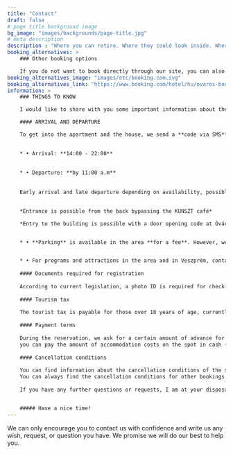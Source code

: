```yaml
---
title: "Contact"
draft: false
# page title background image
bg_image: "images/backgrounds/page-title.jpg"
# meta description
description : "Where you can retire. Where they could look inside. Where you can leave the city noise, rush, and stress behind for a few days. We wait."
booking_alternatives: >
    ### Other booking options

    If you do not want to book directly through our site, you can also make your reservation using Booking.com:
booking_alternatives_image: "images/etc/booking.com.svg"
booking_alternatives_link: "https://www.booking.com/hotel/hu/ovaros-boutique.en.html"
information: >
    ### THINGS TO KNOW

    I would like to share with you some important information about the accommodation.

    #### ARRIVAL AND DEPARTURE

    To get into the apartment and the house, we send a **code via SMS** before arrival. The door opening code is automatically deleted at 11:00 a.m. on the day of departure.

    
    * • Arrival: **14:00 - 22:00**
    
    
    * • Departure: **by 11:00 a.m**
    
    
    Early arrival and late departure depending on availability, possible after prior consultation.
    

    *Entrance is possible from the back bypassing the KUNSZT café*

    *Entry to the building is possible with a door opening code at Óváros tér 2.*


    * • **Parking** is available in the area **for a fee**. However, we provide **free parking** in the courtyard of the nearby **HOTEL HISTORIA** (8200 Veszprém Toborzó utca 11-13), which is monitored by an internal camera.


    * • For programs and attractions in the area and in Veszprém, contact the colleagues of the Tourinform store on the ground floor of the building, who will be happy to help.
    
    #### Documents required for registration
    
    According to current legislation, a photo ID is required for check-in. The photo ID can be: identity card, driver's license in card form or passport. In the absence of a document, we are unfortunately obliged to refuse the accommodation service.
    
    #### Tourism tax
    
    The tourist tax is payable for those over 18 years of age, currently **HUF 550/person/night** (not included in the room price).
    
    #### Payment terms
    
    During the reservation, we ask for a certain amount of advance for certain rates, the amount, deadline and method of payment will be informed during the process. We will send you a confirmation of the booking, which also contains all the details. THE 
    you can pay the amount of accommodation costs on the spot in cash (HUF or EURO) or by bank transfer upon departure.
    
    #### Cancellation conditions
    
    You can find information about the cancellation conditions of the service ordered on online booking platforms on the respective platforms.
    You can always find the cancellation conditions for other bookings in the confirmation.
    
    If you have any further questions or requests, I am at your disposal!


    ##### Have a nice time!
---
```


We can only encourage you to contact us with confidence and write us any wish, request, or question you have. We promise we will do our best to help you.

